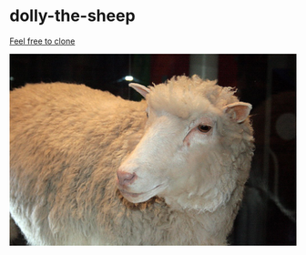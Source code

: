 # dolly-the-sheep
[Feel free to clone](https://en.wikipedia.org/wiki/Dolly_(sheep))

![Dolly](Dolly_face_closeup.jpg)